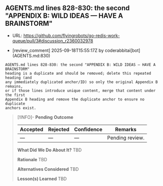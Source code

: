 ## AGENTS.md lines 828-830: the second "APPENDIX B: WILD IDEAS — HAVE A BRAINSTORM"

- URL: https://github.com/flyingrobots/go-redis-work-queue/pull/3#discussion_r2360032978

- [review_comment] 2025-09-18T15:55:17Z by coderabbitai[bot] (AGENTS.md:830)

```text
AGENTS.md lines 828-830: the second "APPENDIX B: WILD IDEAS — HAVE A BRAINSTORM"
heading is a duplicate and should be removed; delete this repeated heading (and
any immediately duplicated anchor/ID) so only the original Appendix B remains,
or if those lines introduce unique content, merge that content under the first
Appendix B heading and remove the duplicate anchor to ensure no duplicate
anchors exist.
```

> [!INFO]- **Pending**
> **Outcome**
> 
> | Accepted | Rejected | Confidence | Remarks |
> |----------|----------|------------|---------|
> | — | — | — | Pending review. |
>
> **What Did We Do About It?**
> TBD
>
> **Rationale**
> TBD
>
> **Alternatives Considered**
> TBD
>
> **Lesson(s) Learned**
> TBD
